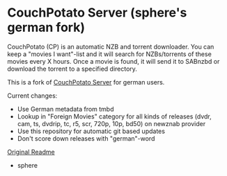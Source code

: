 CouchPotato Server (sphere's german fork)
=====

CouchPotato (CP) is an automatic NZB and torrent downloader. You can keep a "movies I want"-list and it will search for NZBs/torrents of these movies every X hours.
Once a movie is found, it will send it to SABnzbd or download the torrent to a specified directory.

This is a fork of [CouchPotato Server](https://github.com/RuudBurger/CouchPotatoServer) for german users.

Current changes:
* Use German metadata from tmbd
* Lookup in "Foreign Movies" category for all kinds of releases (dvdr, cam, ts, dvdrip, tc, r5, scr, 720p, 10p, bd50) on newznab provider
* Use this repository for automatic git based updates
* Don't score down releases with "german"-word

[Original Readme](https://github.com/RuudBurger/CouchPotatoServer/README.md)

- sphere
